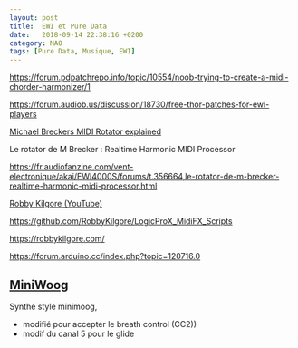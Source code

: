 ```yaml
---
layout: post
title:  EWI et Pure Data
date:   2018-09-14 22:38:16 +0200
category: MAO
tags: [Pure Data, Musique, EWI]
---
```


<https://forum.pdpatchrepo.info/topic/10554/noob-trying-to-create-a-midi-chorder-harmonizer/1>

<https://forum.audiob.us/discussion/18730/free-thor-patches-for-ewi-players>

[Michael Breckers MIDI Rotator explained](https://www.youtube.com/watch?v=XcU5dfBIKh4)

Le rotator de M Brecker : Realtime Harmonic MIDI Processor

https://fr.audiofanzine.com/vent-electronique/akai/EWI4000S/forums/t.356664,le-rotator-de-m-brecker-realtime-harmonic-midi-processor.html

[Robby Kilgore (YouTube)](https://www.youtube.com/channel/UCcqhlDTPzh-Kq-K-4JPAD6w)

<https://github.com/RobbyKilgore/LogicProX_MidiFX_Scripts>

<https://robbykilgore.com/>

<https://forum.arduino.cc/index.php?topic=120716.0>


## [MiniWoog](https://patchstorage.com/miniwoog/)

Synthé style minimoog, 

* modifié pour accepter le breath control (CC2))
* modif du canal 5 pour le glide

